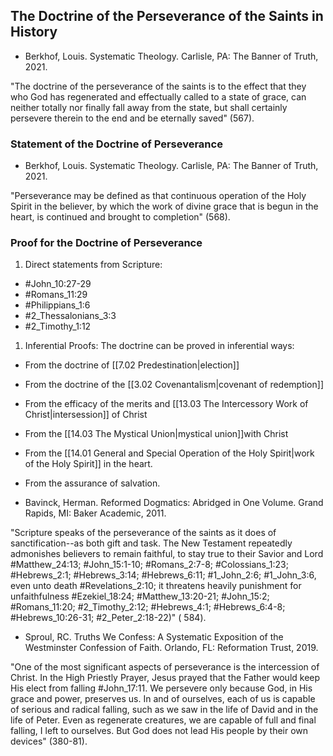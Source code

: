 ## The Doctrine of the Perseverance of the Saints in History

- Berkhof, Louis. Systematic Theology. Carlisle, PA: The Banner of Truth, 2021.

"The doctrine of the perseverance of the saints is to the effect that they who God has regenerated and effectually called to a state of grace, can neither totally nor finally fall away from the state, but shall certainly persevere therein to the end and be eternally saved" (567).

### Statement of the Doctrine of Perseverance

- Berkhof, Louis. Systematic Theology. Carlisle, PA: The Banner of Truth, 2021.

"Perseverance may be defined as that continuous operation of the Holy Spirit in the believer, by which the work of divine grace that is begun in the heart, is continued and brought to completion" (568).

### Proof for the Doctrine of Perseverance

1. Direct statements from Scripture:

- #John_10:27-29
- #Romans_11:29
- #Philippians_1:6
- #2_Thessalonians_3:3
- #2_Timothy_1:12

1. Inferential Proofs: The doctrine can be proved in inferential ways:

- From the doctrine of [[7.02 Predestination|election]]
- From the doctrine of the [[3.02 Covenantalism|covenant of redemption]]
- From the efficacy of the merits and [[13.03 The Intercessory Work of Christ|intersession]] of Christ
- From the [[14.03 The Mystical Union|mystical union]]with Christ
- From the [[14.01 General and Special Operation of the Holy Spirit|work of the Holy Spirit]] in the heart.
- From the assurance of salvation.

- Bavinck, Herman. Reformed Dogmatics: Abridged in One Volume. Grand Rapids, MI: Baker Academic, 2011.

"Scripture speaks of the perseverance of the saints as it does of sanctification--as both gift and task. The New Testament repeatedly admonishes believers to remain faithful, to stay true to their Savior and Lord #Matthew_24:13; #John_15:1-10; #Romans_2:7-8; #Colossians_1:23; #Hebrews_2:1; #Hebrews_3:14; #Hebrews_6:11; #1_John_2:6; #1_John_3:6, even unto death #Revelations_2:10; it threatens heavily punishment for unfaithfulness #Ezekiel_18:24; #Matthew_13:20-21; #John_15:2; #Romans_11:20; #2_Timothy_2:12; #Hebrews_4:1; #Hebrews_6:4-8; #Hebrews_10:26-31; #2_Peter_2:18-22)" ( 584).

- Sproul, RC. Truths We Confess: A Systematic Exposition of the Westminster Confession of Faith. Orlando, FL: Reformation Trust, 2019.

"One of the most significant aspects of perseverance is the intercession of Christ. In the High Priestly Prayer, Jesus prayed that the Father would keep His elect from falling #John_17:11. We persevere only because God, in His grace and power, preserves us. In and of ourselves, each of us is capable of serious and radical falling, such as we saw in the life of David and in the life of Peter. Even as regenerate creatures, we are capable of full and final falling, I left to ourselves. But God does not lead His people by their own devices" (380-81).